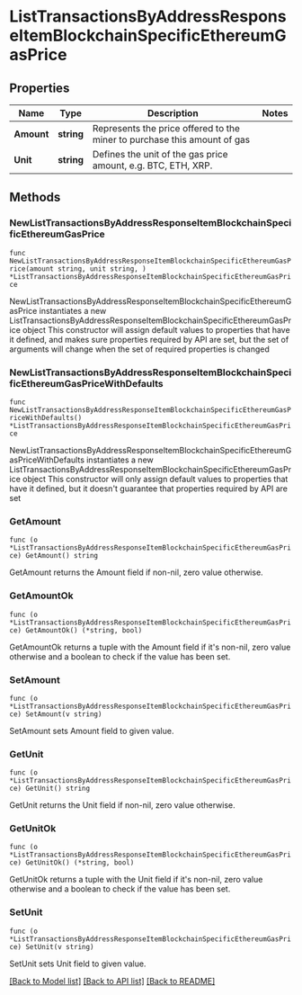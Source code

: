# ListTransactionsByAddressResponseItemBlockchainSpecificEthereumGasPrice

## Properties

Name | Type | Description | Notes
------------ | ------------- | ------------- | -------------
**Amount** | **string** | Represents the price offered to the miner to purchase this amount of gas | 
**Unit** | **string** | Defines the unit of the gas price amount, e.g. BTC, ETH, XRP. | 

## Methods

### NewListTransactionsByAddressResponseItemBlockchainSpecificEthereumGasPrice

`func NewListTransactionsByAddressResponseItemBlockchainSpecificEthereumGasPrice(amount string, unit string, ) *ListTransactionsByAddressResponseItemBlockchainSpecificEthereumGasPrice`

NewListTransactionsByAddressResponseItemBlockchainSpecificEthereumGasPrice instantiates a new ListTransactionsByAddressResponseItemBlockchainSpecificEthereumGasPrice object
This constructor will assign default values to properties that have it defined,
and makes sure properties required by API are set, but the set of arguments
will change when the set of required properties is changed

### NewListTransactionsByAddressResponseItemBlockchainSpecificEthereumGasPriceWithDefaults

`func NewListTransactionsByAddressResponseItemBlockchainSpecificEthereumGasPriceWithDefaults() *ListTransactionsByAddressResponseItemBlockchainSpecificEthereumGasPrice`

NewListTransactionsByAddressResponseItemBlockchainSpecificEthereumGasPriceWithDefaults instantiates a new ListTransactionsByAddressResponseItemBlockchainSpecificEthereumGasPrice object
This constructor will only assign default values to properties that have it defined,
but it doesn't guarantee that properties required by API are set

### GetAmount

`func (o *ListTransactionsByAddressResponseItemBlockchainSpecificEthereumGasPrice) GetAmount() string`

GetAmount returns the Amount field if non-nil, zero value otherwise.

### GetAmountOk

`func (o *ListTransactionsByAddressResponseItemBlockchainSpecificEthereumGasPrice) GetAmountOk() (*string, bool)`

GetAmountOk returns a tuple with the Amount field if it's non-nil, zero value otherwise
and a boolean to check if the value has been set.

### SetAmount

`func (o *ListTransactionsByAddressResponseItemBlockchainSpecificEthereumGasPrice) SetAmount(v string)`

SetAmount sets Amount field to given value.


### GetUnit

`func (o *ListTransactionsByAddressResponseItemBlockchainSpecificEthereumGasPrice) GetUnit() string`

GetUnit returns the Unit field if non-nil, zero value otherwise.

### GetUnitOk

`func (o *ListTransactionsByAddressResponseItemBlockchainSpecificEthereumGasPrice) GetUnitOk() (*string, bool)`

GetUnitOk returns a tuple with the Unit field if it's non-nil, zero value otherwise
and a boolean to check if the value has been set.

### SetUnit

`func (o *ListTransactionsByAddressResponseItemBlockchainSpecificEthereumGasPrice) SetUnit(v string)`

SetUnit sets Unit field to given value.



[[Back to Model list]](../README.md#documentation-for-models) [[Back to API list]](../README.md#documentation-for-api-endpoints) [[Back to README]](../README.md)


